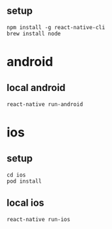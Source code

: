 ## setup

```
npm install -g react-native-cli
brew install node
```

# android


## local android

```
react-native run-android
```

# ios

## setup

```
cd ios
pod install
```

## local ios

```
react-native run-ios
```

